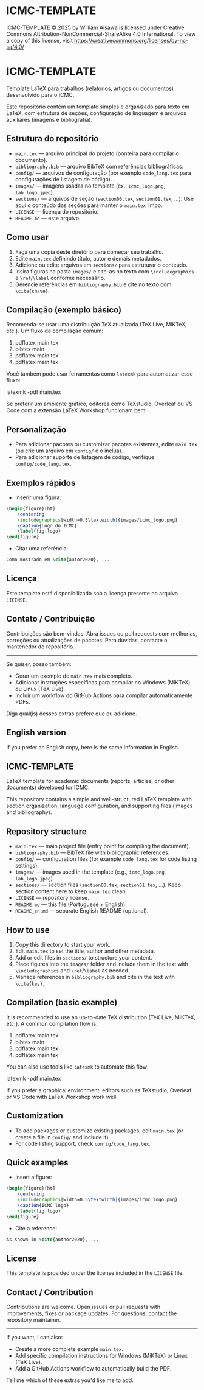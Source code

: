 # ICMC-TEMPLATE
ICMC-TEMPLATE  © 2025 by William Aisawa is licensed under Creative Commons Attribution-NonCommercial-ShareAlike 4.0 International. To view a copy of this license, visit https://creativecommons.org/licenses/by-nc-sa/4.0/

# ICMC-TEMPLATE

Template LaTeX para trabalhos (relatórios, artigos ou documentos) desenvolvido para o ICMC.

Este repositório contém um template simples e organizado para texto em LaTeX, com estrutura de seções, configuração de linguagem e arquivos auxiliares (imagens e bibliografia).

## Estrutura do repositório

- `main.tex` — arquivo principal do projeto (ponteira para compilar o documento).
- `bibliography.bib` — arquivo BibTeX com referências bibliográficas.
- `config/` — arquivos de configuração (por exemplo `code_lang.tex` para configurações de listagem de código).
- `images/` — imagens usadas no template (ex.: `icmc_logo.png`, `lab_logo.jpeg`).
- `sections/` — arquivos de seção (`section00.tex`, `section01.tex`, ...). Use aqui o conteúdo das seções para manter o `main.tex` limpo.
- `LICENSE` — licença do repositório.
- `README.md` — este arquivo.

## Como usar

1. Faça uma cópia deste diretório para começar seu trabalho.
2. Edite `main.tex` definindo título, autor e demais metadados.
3. Adicione ou edite arquivos em `sections/` para estruturar o conteúdo.
4. Insira figuras na pasta `images/` e cite-as no texto com `\includegraphics` e `\ref`/`\label` conforme necessário.
5. Gerencie referências em `bibliography.bib` e cite no texto com `\cite{chave}`.

## Compilação (exemplo básico)

Recomenda-se usar uma distribuição TeX atualizada (TeX Live, MiKTeX, etc.). Um fluxo de compilação comum:

1. pdflatex main.tex
2. bibtex main
3. pdflatex main.tex
4. pdflatex main.tex

Você também pode usar ferramentas como `latexmk` para automatizar esse fluxo:

latexmk -pdf main.tex

Se preferir um ambiente gráfico, editores como TeXstudio, Overleaf ou VS Code com a extensão LaTeX Workshop funcionam bem.

## Personalização

- Para adicionar pacotes ou customizar pacotes existentes, edite `main.tex` (ou crie um arquivo em `config/` e o inclua).
- Para adicionar suporte de listagem de código, verifique `config/code_lang.tex`.

## Exemplos rápidos

- Inserir uma figura:

```tex
\begin{figure}[ht]
	\centering
	\includegraphics[width=0.5\textwidth]{images/icmc_logo.png}
	\caption{Logo do ICMC}
	\label{fig:logo}
\end{figure}
```

- Citar uma referência:

```tex
Como mostrado em \cite{autor2020}, ...
```

## Licença

Este template está disponibilizado sob a licença presente no arquivo `LICENSE`.

## Contato / Contribuição

Contribuições são bem-vindas. Abra issues ou pull requests com melhorias, correções ou atualizações de pacotes. Para dúvidas, contacte o mantenedor do repositório.

---

Se quiser, posso também:

- Gerar um exemplo de `main.tex` mais completo.
- Adicionar instruções específicas para compilar no Windows (MiKTeX) ou Linux (TeX Live).
- Incluir um workflow do GitHub Actions para compilar automaticamente PDFs.

Diga qual(is) desses extras prefere que eu adicione.

## English version

If you prefer an English copy, here is the same information in English.

## ICMC-TEMPLATE

LaTeX template for academic documents (reports, articles, or other documents) developed for ICMC.

This repository contains a simple and well-structured LaTeX template with section organization, language configuration, and supporting files (images and bibliography).

## Repository structure

- `main.tex` — main project file (entry point for compiling the document).
- `bibliography.bib` — BibTeX file with bibliographic references.
- `config/` — configuration files (for example `code_lang.tex` for code listing settings).
- `images/` — images used in the template (e.g., `icmc_logo.png`, `lab_logo.jpeg`).
- `sections/` — section files (`section00.tex`, `section01.tex`, ...). Keep section content here to keep `main.tex` clean.
- `LICENSE` — repository license.
- `README.md` — this file (Portuguese + English).
- `README_en.md` — separate English README (optional).

## How to use

1. Copy this directory to start your work.
2. Edit `main.tex` to set the title, author and other metadata.
3. Add or edit files in `sections/` to structure your content.
4. Place figures into the `images/` folder and include them in the text with `\includegraphics` and `\ref`/`\label` as needed.
5. Manage references in `bibliography.bib` and cite in the text with `\cite{key}`.

## Compilation (basic example)

It is recommended to use an up-to-date TeX distribution (TeX Live, MiKTeX, etc.). A common compilation flow is:

1. pdflatex main.tex
2. bibtex main
3. pdflatex main.tex
4. pdflatex main.tex

You can also use tools like `latexmk` to automate this flow:

latexmk -pdf main.tex

If you prefer a graphical environment, editors such as TeXstudio, Overleaf or VS Code with LaTeX Workshop work well.

## Customization

- To add packages or customize existing packages, edit `main.tex` (or create a file in `config/` and include it).
- For code listing support, check `config/code_lang.tex`.

## Quick examples

- Insert a figure:

```tex
\begin{figure}[ht]
	\centering
	\includegraphics[width=0.5\textwidth]{images/icmc_logo.png}
	\caption{ICMC logo}
	\label{fig:logo}
\end{figure}
```

- Cite a reference:

```tex
As shown in \cite{author2020}, ...
```

## License

This template is provided under the license included in the `LICENSE` file.

## Contact / Contribution

Contributions are welcome. Open issues or pull requests with improvements, fixes or package updates. For questions, contact the repository maintainer.

---

If you want, I can also:

- Create a more complete example `main.tex`.
- Add specific compilation instructions for Windows (MiKTeX) or Linux (TeX Live).
- Add a GitHub Actions workflow to automatically build the PDF.

Tell me which of these extras you'd like me to add.
